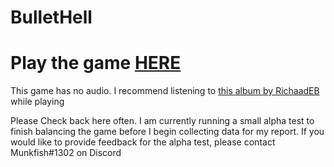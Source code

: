 # BulletHell

# Play the game <a href="https://elliotmoffatt.github.io/BulletHell/" target="_blank">HERE</a>

This game has no audio. I recommend listening to <a href="https://youtu.be/QvHoh0T5W7Y" target="_blank">this album by RichaadEB</a> while playing

Please Check back here often. I am currently running a small alpha test to finish balancing the game before I begin collecting data for my report. If you would like to provide feedback for the alpha test, please contact Munkfish#1302 on Discord
